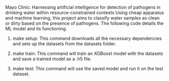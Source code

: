 Mayo Clinic: Harnessing artificial intelligence for detection of pathogens in
drinking water within resource-constrained contexts
Using cheap apparatus and machine learning, this project aims to classify
water samples as clean or dirty based on the presence of pathogens. The following
code details the ML model and its functioning.

1. make setup:
This command downloads all the necessary dependencies and sets up the datasets
from the datasets folder.

2. make train:
This command will train an XGBoost model with the datasets and save a trained model
as a .h5 file.

3. make test:
This command will use the saved model and run it on the test dataset.
